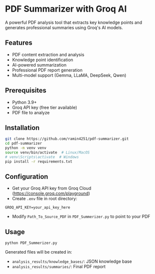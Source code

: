 # PDF Summarizer with Groq AI

A powerful PDF analysis tool that extracts key knowledge points and generates professional summaries using Groq's AI models.

## Features
- PDF content extraction and analysis
- Knowledge point identification
- AI-powered summarization
- Professional PDF report generation
- Multi-model support (Gemma, LLaMA, DeepSeek, Qwen)

## Prerequisites
- Python 3.9+
- Groq API key (free tier available)
- PDF file to analyze

## Installation
```bash
git clone https://github.com/ramin4251/pdf-summarizer.git
cd pdf-summarizer
python -m venv venv
source venv/bin/activate  # Linux/MacOS
# venv\Scripts\activate  # Windows
pip install -r requirements.txt
```

## Configuration
- Get your Groq API key from Groq Cloud (https://console.groq.com/playground)
- Create `.env` file in root directory:
```
GROQ_API_KEY=your_api_key_here
```
- Modify `Path_To_Source_PDF` in `PDF_Summerizer.py` to point to your PDF

## Usage
```
python PDF_Summerizer.py
```

Generated files will be created in:
- `analysis_results/knowledge_bases/`: JSON knowledge base
- `analysis_results/summaries/`: Final PDF report
